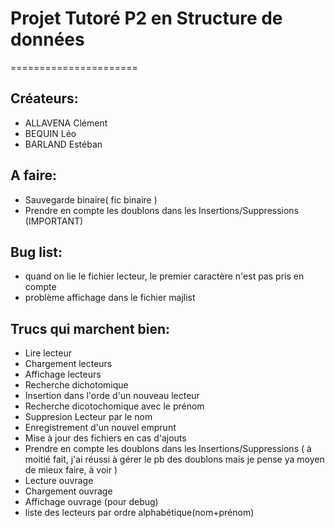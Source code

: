 # Projet Tutoré P2 en Structure de données

======================

## Créateurs:
* ALLAVENA Clément
* BEQUIN Léo
* BARLAND Estéban

## A faire:
* Sauvegarde binaire( fic binaire )
* Prendre en compte les doublons dans les Insertions/Suppressions (IMPORTANT)

## Bug list:
* quand on lie le fichier lecteur, le premier caractère n'est pas pris en compte
* problème affichage dans le fichier majlist

## Trucs qui marchent bien:
* Lire lecteur
* Chargement lecteurs
* Affichage lecteurs
* Recherche dichotomique
* Insertion dans l'orde d'un nouveau lecteur
* Recherche dicotochomique avec le prénom
* Suppresion Lecteur par le nom
* Enregistrement d'un nouvel emprunt
* Mise à jour des fichiers en cas d'ajouts
* Prendre en compte les doublons dans les Insertions/Suppressions ( à moitié fait, j'ai réussi à gérer le pb des doublons mais je pense ya moyen de mieux faire, à voir )
* Lecture ouvrage 
* Chargement ouvrage
* Affichage ouvrage (pour debug) 
* liste des lecteurs par ordre alphabétique(nom+prénom)
